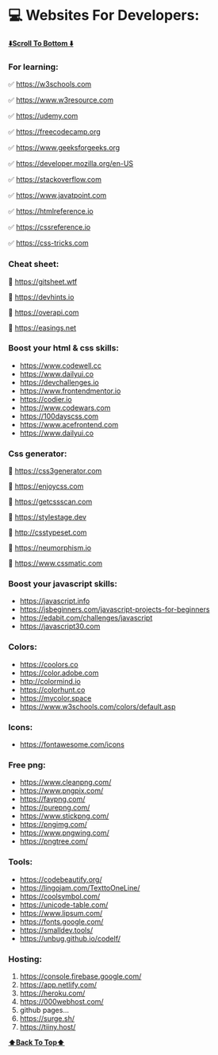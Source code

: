 # 💻 Websites For Developers:

<a name="top"></a>
[**⬇️Scroll To Bottom ⬇️**](#btm)
### For learning:

✅ https://w3schools.com

✅ https://www.w3resource.com

✅ https://udemy.com

✅ https://freecodecamp.org

✅ https://www.geeksforgeeks.org

✅ https://developer.mozilla.org/en-US

✅ https://stackoverflow.com

✅ https://www.javatpoint.com

✅ https://htmlreference.io

✅ https://cssreference.io

✅ https://css-tricks.com


### Cheat sheet:

📣 https://gitsheet.wtf

📣 https://devhints.io

📣 https://overapi.com

📣 https://easings.net

### Boost your html & css skills:
*   https://www.codewell.cc
*   https://www.dailyui.co
*   https://devchallenges.io
*   https://www.frontendmentor.io
*   https://codier.io
*   https://www.codewars.com
*   https://100dayscss.com
*   https://www.acefrontend.com
*   https://www.dailyui.co

### Css generator:
🎨 https://css3generator.com

🎨 https://enjoycss.com

🎨 https://getcssscan.com

🎨 https://stylestage.dev

🎨 http://csstypeset.com

🎨 https://neumorphism.io

🎨 https://www.cssmatic.com


### Boost your javascript skills:

*   https://javascript.info
*   https://jsbeginners.com/javascript-projects-for-beginners
*   https://edabit.com/challenges/javascript
*   https://javascript30.com


### Colors:
* https://coolors.co
* https://color.adobe.com
* http://colormind.io
* https://colorhunt.co
* https://mycolor.space
* https://www.w3schools.com/colors/default.asp

### Icons:
* https://fontawesome.com/icons

### Free png:
* https://www.cleanpng.com/
* https://www.pngpix.com/
* https://favpng.com/
* https://purepng.com/
* https://www.stickpng.com/
* https://pngimg.com/
* https://www.pngwing.com/
* https://pngtree.com/

### Tools:
* https://codebeautify.org/
* https://lingojam.com/TexttoOneLine/
* https://coolsymbol.com/
* https://unicode-table.com/
* https://www.lipsum.com/
* https://fonts.google.com/
* https://smalldev.tools/
* https://unbug.github.io/codelf/


### Hosting:
1. https://console.firebase.google.com/
2. https://app.netlify.com/
3. https://heroku.com/
4. https://000webhost.com/
5. github pages...
6. https://surge.sh/
7. https://tiiny.host/

[**⬆️Back To Top⬆️**](#top)
<a name="btm"></a>


